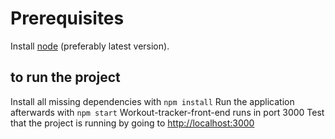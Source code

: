 # Prerequisites
Install [node](https://nodejs.org/en/download/) (preferably latest version). 
## to run the project
Install all missing dependencies with `npm install`
Run the application afterwards with `npm start`
Workout-tracker-front-end runs in port 3000
Test that the project is running by going to <http://localhost:3000>
